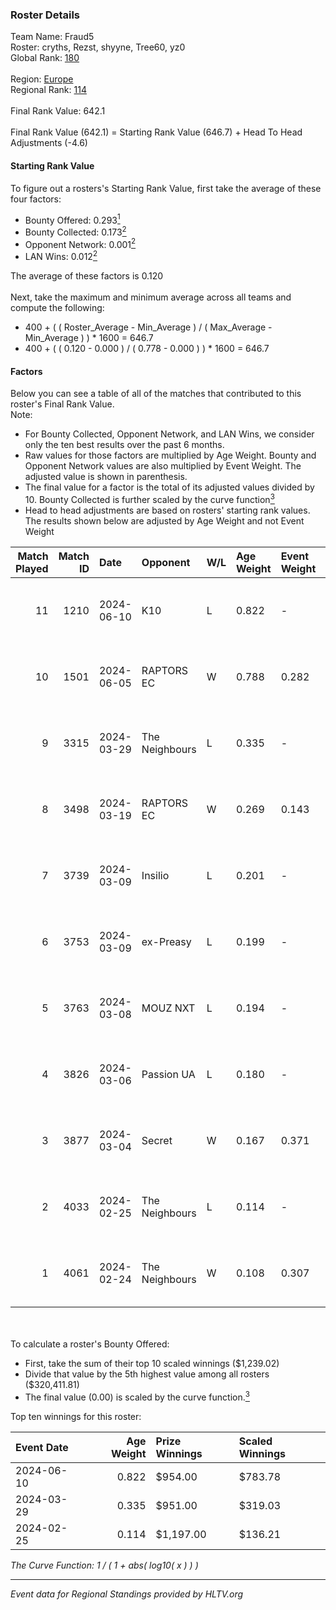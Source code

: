 ### Roster Details<br />
Team Name: Fraud5<br />
Roster: cryths, Rezst, shyyne, Tree60, yz0<br />
Global Rank: [180](../standings_global.md)<br />
<br />
Region: [Europe]( ../standings_europe.md)<br />
Regional Rank: [114]( ../standings_europe.md)<br />
<br />
Final Rank Value:  642.1<br />
<br />
Final Rank Value (642.1) = Starting Rank Value (646.7) + Head To Head Adjustments (-4.6)<br />

#### Starting Rank Value<br />
To figure out a rosters's Starting Rank Value, first take the average of these four factors:<br />
- Bounty Offered: 0.293[<sup>1</sup>](#table2)
- Bounty Collected: 0.173[<sup>2</sup>](#table1)
- Opponent Network: 0.001[<sup>2</sup>](#table1)
- LAN Wins: 0.012[<sup>2</sup>](#table1)

The average of these factors is 0.120<br />
<br />
Next, take the maximum and minimum average across all teams and compute the following:<br />
- 400 + ( ( Roster_Average - Min_Average ) / ( Max_Average - Min_Average ) ) * 1600 = 646.7
- 400 + ( ( 0.120 - 0.000 ) / ( 0.778 - 0.000 ) ) * 1600 = 646.7


#### Factors<br />
Below you can see a table of all of the matches that contributed to this roster's Final Rank Value.<br />
Note:<br />

- For Bounty Collected, Opponent Network, and LAN Wins, we consider only the ten best results over the past 6 months.
- Raw values for those factors are multiplied by Age Weight. Bounty and Opponent Network values are also multiplied by Event Weight. The adjusted value is shown in parenthesis.
- The final value for a factor is the total of its adjusted values divided by 10. Bounty Collected is further scaled by the curve function[<sup>3</sup>](#curveFunction)
- Head to head adjustments are based on rosters' starting rank values. The results shown below are adjusted by Age Weight and not Event Weight
<span id="table1"></span><br />


| Match Played | Match ID | Date       | Opponent       | W/L | Age Weight | Event Weight | Bounty Collected | Opponent Network | LAN Wins  | H2H Adj. | Roster                                |
| -: | -: | :- | :- | :- | :- | :- | :- | :- | :- | -: | :- |
|           11 |     1210 | 2024-06-10 | K10            | L   | 0.822      | -            | -                | -                | -         |   -10.84 | cryths, Rezst, shyyne, Tree60, yz0    |
|           10 |     1501 | 2024-06-05 | RAPTORS EC     | W   | 0.788      | 0.282        | 0.000 (0.000)    | 0.032 (0.007)    | 0 (0.000) |    10.46 | cryths, Rezst, shyyne, Tree60, yz0    |
|            9 |     3315 | 2024-03-29 | The Neighbours | L   | 0.335      | -            | -                | -                | -         |    -4.56 | Kisynergy, Rezst, shyyne, Tree60, yz0 |
|            8 |     3498 | 2024-03-19 | RAPTORS EC     | W   | 0.269      | 0.143        | 0.000 (0.000)    | 0.009 (0.000)    | 0 (0.000) |     2.43 | Kisynergy, Rezst, shyyne, Tree60, yz0 |
|            7 |     3739 | 2024-03-09 | Insilio        | L   | 0.201      | -            | -                | -                | -         |    -1.25 | Rezst, shyyne, SLY, Tree60, yz0       |
|            6 |     3753 | 2024-03-09 | ex-Preasy      | L   | 0.199      | -            | -                | -                | -         |    -1.95 | Rezst, shyyne, SLY, Tree60, yz0       |
|            5 |     3763 | 2024-03-08 | MOUZ NXT       | L   | 0.194      | -            | -                | -                | -         |    -0.60 | Rezst, shyyne, SLY, Tree60, yz0       |
|            4 |     3826 | 2024-03-06 | Passion UA     | L   | 0.180      | -            | -                | -                | -         |    -0.43 | Rezst, shyyne, SLY, Tree60, yz0       |
|            3 |     3877 | 2024-03-04 | Secret         | W   | 0.167      | 0.371        | 0.000 (0.000)    | 0.055 (0.003)    | 0 (0.000) |     1.87 | Rezst, shyyne, SLY, Tree60, yz0       |
|            2 |     4033 | 2024-02-25 | The Neighbours | L   | 0.114      | -            | -                | -                | -         |    -1.62 | Rezst, shyyne, SLY, Tree60, yz0       |
|            1 |     4061 | 2024-02-24 | The Neighbours | W   | 0.108      | 0.307        | 0.003 (0.000)    | 0.032 (0.001)    | 1 (0.108) |     1.88 | Rezst, shyyne, SLY, Tree60, yz0       |

<br />
<span id="table2"></span><br />
To calculate a roster's Bounty Offered:<br />

- First, take the sum of their top 10 scaled winnings ($1,239.02)
- Divide that value by the 5th highest value among all rosters ($320,411.81)
- The final value (0.00) is scaled by the curve function.[<sup>3</sup>](#curveFunction)

Top ten winnings for this roster:<br />

| Event Date | Age Weight | Prize Winnings | Scaled Winnings |
| :- | -: | :- | :- |
| 2024-06-10 |      0.822 | $954.00        | $783.78         |
| 2024-03-29 |      0.335 | $951.00        | $319.03         |
| 2024-02-25 |      0.114 | $1,197.00      | $136.21         |


<span id="curveFunction"></span>_The Curve Function: 1 / ( 1 + abs( log10( x ) ) )_<br />

---
_Event data for Regional Standings provided by HLTV.org_<br />
